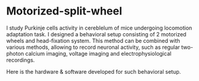 # Motorized-split-wheel

I study Purkinje cells activity in cereblelum of mice undergoing locomotion adaptation task. I designed a behavioral setup consisting of 2 motorized wheels and head-fixation system. This method can be combined with various methods, allowing to record neuronal activity, such as regular two-photon calcium imaging, voltage imaging and electrophysiological recordings. 

Here is the hardware & software developed for such behavioral setup.
